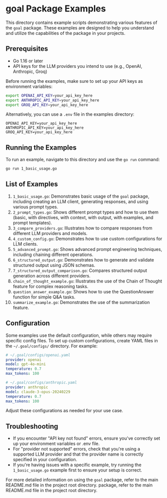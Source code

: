 # goal Package Examples

This directory contains example scripts demonstrating various features of the `goal` package. These examples are designed to help you understand and utilize the capabilities of the package in your projects.

## Prerequisites

- Go 1.16 or later
- API keys for the LLM providers you intend to use (e.g., OpenAI, Anthropic, Groq)

Before running the examples, make sure to set up your API keys as environment variables:

```bash
export OPENAI_API_KEY=your_api_key_here
export ANTHROPIC_API_KEY=your_api_key_here
export GROQ_API_KEY=your_api_key_here
```

Alternatively, you can use a `.env` file in the examples directory:

```
OPENAI_API_KEY=your_api_key_here
ANTHROPIC_API_KEY=your_api_key_here
GROQ_API_KEY=your_api_key_here
```

## Running the Examples

To run an example, navigate to this directory and use the `go run` command:

```bash
go run 1_basic_usage.go
```

## List of Examples

1. `1_basic_usage.go`: Demonstrates basic usage of the `goal` package, including creating an LLM client, generating responses, and using various prompt types.
2. `2_prompt_types.go`: Shows different prompt types and how to use them (basic, with directives, with context, with output, with examples, and prompt templates).
3. `3_compare_providers.go`: Illustrates how to compare responses from different LLM providers and models.
4. `4_custom_config.go`: Demonstrates how to use custom configurations for LLM clients.
5. `5_advanced_prompt.go`: Shows advanced prompt engineering techniques, including chaining different operations.
6. `6_structured_output.go`: Demonstrates how to generate and validate structured output using JSON schemas.
7. `7_structured_output_comparison.go`: Compares structured output generation across different providers.
8. `chain_of_thought_example.go`: Illustrates the use of the Chain of Thought feature for complex reasoning tasks.
9. `question_answer_example.go`: Shows how to use the QuestionAnswer function for simple Q&A tasks.
10. `summarize_example.go`: Demonstrates the use of the summarization feature.

## Configuration

Some examples use the default configuration, while others may require specific config files. To set up custom configurations, create YAML files in the `~/.goal/configs/` directory. For example:

```yaml
# ~/.goal/configs/openai.yaml
provider: openai
model: gpt-4o-mini
temperature: 0.7
max_tokens: 100

# ~/.goal/configs/anthropic.yaml
provider: anthropic
model: claude-3-opus-20240229
temperature: 0.7
max_tokens: 100
```

Adjust these configurations as needed for your use case.

## Troubleshooting

- If you encounter "API key not found" errors, ensure you've correctly set up your environment variables or .env file.
- For "provider not supported" errors, check that you're using a supported LLM provider and that the provider name is correctly specified in your configuration.
- If you're having issues with a specific example, try running the `1_basic_usage.go` example first to ensure your setup is correct.

For more detailed information on using the `goal` package, refer to the main README.md file in the project root directory. package, refer to the main README.md file in the project root directory.
